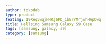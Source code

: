 ```yaml
---
author: tokodab
type: product
featimg: 19Xeq5wqjNHRj6PD_ibErYMrjwhHApDwq
title: Hellsing Samsung Galaxy S9 Case
tags: [samsung, galaxy, s9]
category: [samsung]
---
```

